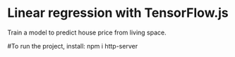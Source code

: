 # Linear regression with TensorFlow.js
Train a model to predict house price from living space.

#To run the project, install: npm i http-server

